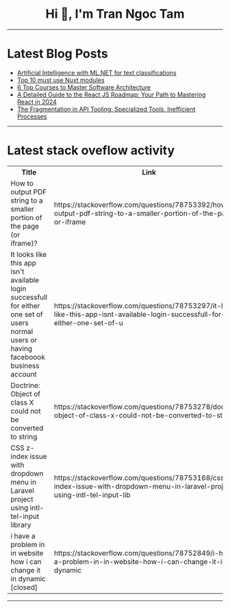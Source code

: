 <h1 align="center">Hi 👋, I'm Tran Ngoc Tam</h1>

---

# Latest Blog Posts 
<!-- BLOG-POST-LIST:START -->
- [Artificial Intelligence with ML.NET for text classifications](https://dev.to/ben-witt/artificial-intelligence-with-mlnet-for-text-classifications-42j6)
- [Top 10 must use Nuxt modules](https://dev.to/leamsigc/top-10-must-use-nuxt-modules-dmo)
- [6 Top Courses to Master Software Architecture](https://dev.to/tectrain_academy/6-top-courses-to-master-software-architecture-3j0g)
- [A Detailed Guide to the React JS Roadmap: Your Path to Mastering React in 2024](https://dev.to/javafullstackdev/a-detailed-guide-to-the-react-js-roadmap-your-path-to-mastering-react-in-2024-4pad)
- [The Fragmentation in API Tooling: Specialized Tools, Inefficient Processes](https://dev.to/iamspathan/the-fragmentation-in-api-tooling-specialized-tools-inefficient-processes-h58)
<!-- BLOG-POST-LIST:END -->

---

# Latest stack oveflow activity
<table>
  <tr><th>Title</th><th>Link</th></tr>
  <!-- STACKOVERFLOW:START --><tr><td>How to output PDF string to a smaller portion of the page &lpar;or iframe&rpar;?</td><td>https://stackoverflow.com/questions/78753392/how-to-output-pdf-string-to-a-smaller-portion-of-the-page-or-iframe</td></tr><tr><td>It looks like this app isn&#39;t available login successfull for either one set of users normal users or having faceboook business account</td><td>https://stackoverflow.com/questions/78753297/it-looks-like-this-app-isnt-available-login-successfull-for-either-one-set-of-u</td></tr><tr><td>Doctrine: Object of class X could not be converted to string</td><td>https://stackoverflow.com/questions/78753278/doctrine-object-of-class-x-could-not-be-converted-to-string</td></tr><tr><td>CSS z-index issue with dropdown menu in Laravel project using intl-tel-input library</td><td>https://stackoverflow.com/questions/78753168/css-z-index-issue-with-dropdown-menu-in-laravel-project-using-intl-tel-input-lib</td></tr><tr><td>i have a problem in in website how i can change it in dynamic [closed]</td><td>https://stackoverflow.com/questions/78752849/i-have-a-problem-in-in-website-how-i-can-change-it-in-dynamic</td></tr><!-- STACKOVERFLOW:END -->
</table>

---


